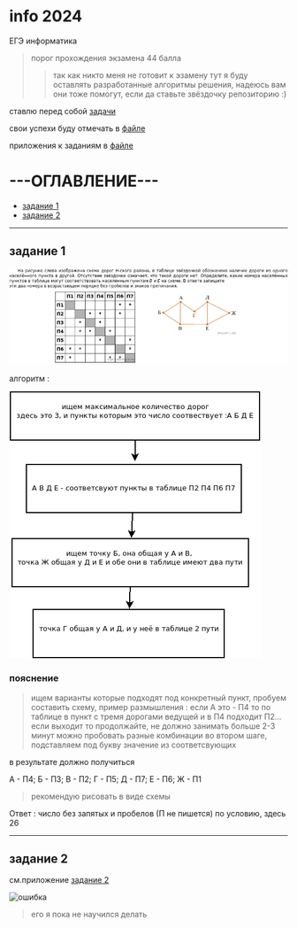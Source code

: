 # info 2024
 ЕГЭ информатика 

>порог прохождения экзамена 44 балла
>>так как никто меня не готовит к эзамену тут я буду оставлять разработанные алгоритмы решения, надеюсь вам они тоже помогут, если да ставьте звёздочку репозиторию :)

ставлю перед собой [задачи](task.md)

свои успехи буду отмечать в [файле](report.md)

приложения к заданиям в [файле](addons.md)

# ---ОГЛАВЛЕНИЕ---

* [задание 1](https://github.com/T0kua/info-2024#%D0%B7%D0%B0%D0%B4%D0%B0%D0%BD%D0%B8%D0%B5-1)
* [задание 2](https://github.com/T0kua/info-2024#%D0%B7%D0%B0%D0%B4%D0%B0%D0%BD%D0%B8%D0%B5-2)
---

## задание 1

![ошибка](picture/task1.jpg)

алгоритм :

![ошибка](picture/dio1.png)

### пояснение
> ищем варианты которые подходят под конкретный пункт, пробуем составить схему, пример размышления :
если А это - П4 то по таблице в пункт с тремя дорогами ведущей и в П4 подходит П2...
если выходит то продолжайте, не должно занимать больше 2-3 минут
> можно пробовать разные комбинации во втором шаге, подставляем под букву значение из соответсвующих

в результате должно получиться 

А - П4; Б - П3; В - П2; Г - П5; Д - П7; Е - П6; Ж - П1
> рекомендую рисовать в виде схемы

Ответ : число без запятых и пробелов (П не пишется) по условию, здесь 26

---------

## задание 2

см.приложение [задание 2](https://github.com/T0kua/info-2024/blob/main/addons.md#%D0%BF%D1%80%D0%B8%D0%BB%D0%BE%D0%B6%D0%B5%D0%BD%D0%B8%D0%B5-%D0%BA-%D0%B7%D0%B0%D0%B4%D0%B0%D0%BD%D0%B8%D1%8E-2)

![ошибка](picture/task2.jpg)


> его я пока не научился делать